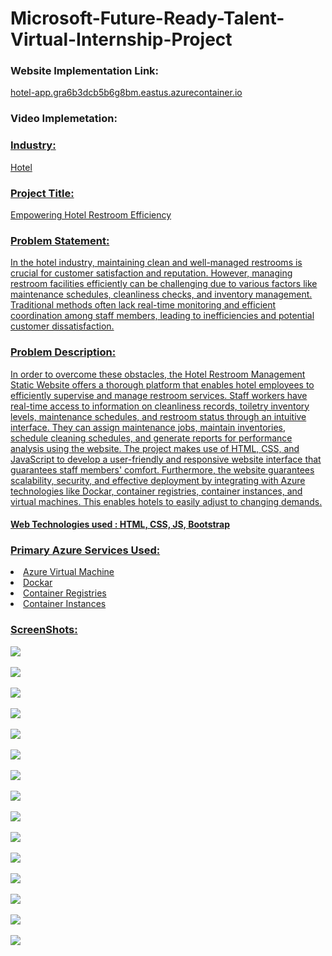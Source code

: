 <h1>Microsoft-Future-Ready-Talent-Virtual-Internship-Project</h1>

<h3>Website Implementation Link:</h3>
<a href="hotel-app.gra6b3dcb5b6g8bm.eastus.azurecontainer.io">hotel-app.gra6b3dcb5b6g8bm.eastus.azurecontainer.io</a>

<h3>Video Implemetation:</h3>
<a href="https://drive.google.com/file/d/1IL4d3VKaZDTUnVarsuAhfYK5nM85e0Il/view?usp=sharing"</a>

<h3>Industry:</h3>
Hotel

<h3>Project Title: </h3>
Empowering Hotel Restroom Efficiency

<h3>Problem Statement:</h3>
In the hotel industry, maintaining clean and well-managed restrooms is crucial for customer satisfaction and reputation. However, managing restroom facilities efficiently can be challenging due to various factors like maintenance schedules, cleanliness checks, and inventory management. Traditional methods often lack real-time monitoring and efficient coordination among staff members, leading to inefficiencies and potential customer dissatisfaction.

<h3>Problem Description:</h3>
In order to overcome these obstacles, the Hotel Restroom Management Static Website offers a thorough platform that enables hotel employees to efficiently supervise and manage restroom services. Staff workers have real-time access to information on cleanliness records, toiletry inventory levels, maintenance schedules, and restroom status through an intuitive interface. They can assign maintenance jobs, maintain inventories, schedule cleaning schedules, and generate reports for performance analysis using the website.
The project makes use of HTML, CSS, and JavaScript to develop a user-friendly and responsive website interface that guarantees staff members' comfort. Furthermore, the website guarantees scalability, security, and effective deployment by integrating with Azure technologies like Dockar, container registries, container instances, and virtual machines. This enables hotels to easily adjust to changing demands.

<h4>Web Technologies used : HTML, CSS, JS, Bootstrap</h4>

<h3>Primary Azure Services Used:</h3>
<li>Azure Virtual Machine</li>
<li>Dockar</li>
<li>Container Registries</li>
<li>Container Instances</li>


<h3>ScreenShots:</h3>
<img src="https://github.com/ChavanVaishu18/my_project_azure/blob/master/assets/vm1.png"></img>
<br>
<br>
<img src="https://github.com/ChavanVaishu18/my_project_azure/blob/master/assets/Screenshot%202023-11-22%20165548.png"></img>
<br>
<br>
<img src="https://github.com/ChavanVaishu18/my_project_azure/blob/master/assets/Screenshot%202023-11-22%20165806.png"></img>
<br>
<br>
<img src="https://github.com/ChavanVaishu18/my_project_azure/blob/master/assets/Screenshot%202023-11-22%20170142.png"></img>
<br>
<br>
<img src="https://github.com/ChavanVaishu18/my_project_azure/blob/master/assets/Screenshot%202023-11-22%20170200.png"></img>
<br>
<br>
<img src="https://github.com/ChavanVaishu18/my_project_azure/blob/master/assets/Screenshot%202023-11-22%20170547.png"></img>
<br>
<br>
<img src="https://github.com/ChavanVaishu18/my_project_azure/blob/master/assets/Screenshot%202023-11-22%20170612.png"></img>
<br>
<br>
<img src="https://github.com/ChavanVaishu18/my_project_azure/blob/master/assets/con_re.png"></img>
<br>
<br>
<img src="https://github.com/ChavanVaishu18/my_project_azure/blob/master/assets/cont_instance.png"></img>
<br>
<br>
<img src="https://github.com/ChavanVaishu18/my_project_azure/blob/master/assets/Screenshot%202023-11-22%20171141.png"></img>
<br>
<br>
<img src="https://github.com/ChavanVaishu18/my_project_azure/blob/master/assets/Screenshot%202023-11-22%20171214.png"></img>
<br>
<br>
<img src="https://github.com/ChavanVaishu18/my_project_azure/blob/master/assets/Screenshot%202023-11-22%20171234.png"></img>
<br>
<br>
<img src="https://github.com/ChavanVaishu18/my_project_azure/blob/master/assets/Screenshot%202023-11-22%20171322.png"></img>
<br>
<br>
<img src="https://github.com/ChavanVaishu18/my_project_azure/blob/master/assets/Screenshot%202023-11-22%20171335.png"></img>
<br>
<br>
<img src="https://github.com/ChavanVaishu18/my_project_azure/blob/master/assets/Screenshot%202023-11-22%20171416.png"></img>
<br>
<br>
